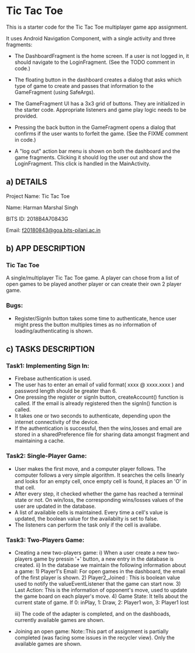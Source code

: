 # Tic Tac Toe

This is a starter code for the Tic Tac Toe multiplayer game app assignment.

It uses Android Navigation Component, with a single activity and three fragments:

- The DashboardFragment is the home screen. If a user is not logged in, it should navigate to the
LoginFragment. (See the TODO comment in code.)

- The floating button in the dashboard creates a dialog that asks which type of game to create and
passes that information to the GameFragment (using SafeArgs).

- The GameFragment UI has a 3x3 grid of buttons. They are initialized in the starter code.
Appropriate listeners and game play logic needs to be provided.

- Pressing the back button in the GameFragment opens a dialog that confirms if the user wants to
forfeit the game. (See the FIXME comment in code.)

- A "log out" action bar menu is shown on both the dashboard and the game fragments. Clicking it
should log the user out and show the LoginFragment. This click is handled in the MainActivity.



## a) DETAILS
Project Name: Tic Tac Toe

Name: Harman Marshal Singh

BITS ID: 2018B4A70843G

Email: f20180843@goa.bits-pilani.ac.in


## b) APP DESCRIPTION
### Tic Tac Toe
A single/multiplayer Tic Tac Toe game. A player can chose from a list of open games to be played another player or can create their own 2 player game. 
### Bugs:
  * Register/SignIn button takes some time to authenticate, hence user might press the button multiples times as no information of loading/authenticating is shown.  

## c) TASKS DESCRIPTION
### Task1: Implementing Sign In:
  * Firebase authentication is used.
  * The user has to enter an email of valid format( xxxx @ xxxx.xxxx ) and password length should be greater than 6.
  * One pressing the register or signIn button, createAccount() function is called. If the email is already registered then the signIn() function is called.
  * It takes one or two seconds to authenticate, depending upon the internet connectivity of the device. 
  * If the authentication is successful, then the wins,losses and email are stored in a sharedPreference file for sharing data amongst fragment and maintaining a cache.
  
### Task2: Single-Player Game:
  * User makes the first move, and a computer player follows. The computer follows a very simple algorithm. It searches the cells linearly and looks for an empty cell, once empty cell is found, it places an 'O' in that cell.
  * After every step, it checked whether the game has reached a terminal state or not. On win/loss, the corresponding wins/losses values of the user are updated in the database. 
  * A list of available cells is maintained. Every time a cell's value is updated, the boolean value for the availabilty is set to false.
  * The listeners can perform the task only if the cell is availabe.
  
 ### Task3: Two-Players Game:
  * Creating a new two-players game:
      i) When a user create a new two-players game by pressin '+' button, a new entry in the database is created.
      ii) In the database we maintain the following information about a game:
            1) Player1's Email: For open games in the dashboard, the email of the first player is shown.
            2) Player2_Joined : This is boolean value used to notify the valueEventListener that the game can start now. 
            3) Last Action: This is the information of opponent's move, used to update the game board on each player's move.
            4) Game State: It tells about the current state of game. If  0: inPlay,  1: Draw,  2: Player1 won, 3: Player1 lost
      
      iii) The code of the adapter is completed, and on the dashboads, currently available games are shown.
  * Joining an open game:  Note::This part of assignment is partially completed (was facing some issues in the recycler view). Only the available games are shown.
  
  
  
  
  
  
  
